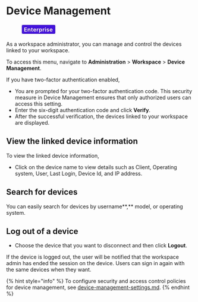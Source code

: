 # Device Management

<figure><img src="../../.gitbook/assets/2021-06-10_22-31-38 (3) (3) (3) (3) (3) (3) (3) (3) (3) (2) (3) (1) (1) (1) (1) (2) (1) (1) (1) (1) (1) (1) (4) (1) (1) (1) (1) (1) (1) (1) (53).jpg" alt=""><figcaption></figcaption></figure>

As a workspace administrator, you can manage and control the devices linked to your workspace.&#x20;

To access this menu, navigate to **Administration** > **Workspace** >  **Device Management**.&#x20;

If you have two-factor authentication enabled,

* You are prompted for your two-factor authentication code. This security measure in Device Management ensures that only authorized users can access this setting.
* Enter the six-digit authentication code and click **Verify**.
* After the successful verification, the devices linked to your workspace are displayed. &#x20;

## **View the linked device information**

To view the linked device information,

* Click on the device name to view details such as Client, Operating system, User, Last Login, Device Id, and IP address.

## Search for devices

You can easily search for devices by username**,** model, or operating system.

## **Log out of a device**

* Choose the device that you want to disconnect and then click **Logout**.&#x20;

If the device is logged out, the user will be notified that the workspace admin has ended the session on the device. Users can sign in again with the same devices when they want.

{% hint style="info" %}
To configure security and access control policies for device management, see [device-management-settings.md](settings/device-management-settings.md "mention").
{% endhint %}
